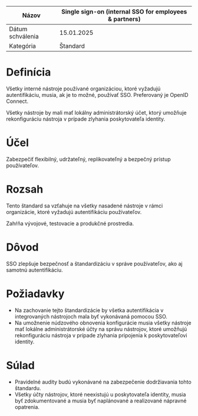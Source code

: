 | Názov | Single sign-on (internal SSO for employees & partners) |
|-|-|
| Dátum schválenia | 15.01.2025 |
| Kategória | Štandard |


# Definícia

Všetky interné nástroje používané organizáciou, ktoré vyžadujú autentifikáciu, musia, ak je to možné, používať SSO. Preferovaný je OpenID Connect.

Všetky nástroje by mali mať lokálny administrátorský účet, ktorý umožňuje rekonfiguráciu nástroja v prípade zlyhania poskytovateľa identity.

# Účel

Zabezpečiť flexibilný, udržateľný, replikovateľný a bezpečný prístup používateľov.

# Rozsah

Tento štandard sa vzťahuje na všetky nasadené nástroje v rámci organizácie, ktoré vyžadujú autentifikáciu používateľov.

Zahŕňa vývojové, testovacie a produkčné prostredia.

# Dôvod

SSO zlepšuje bezpečnosť a štandardizáciu v správe používateľov, ako aj samotnú autentifikáciu.

# Požiadavky

- Na zachovanie tejto štandardizácie by všetka autentifikácia v integrovaných nástrojoch mala byť vykonávaná pomocou SSO.
- Na umožnenie núdzového obnovenia konfigurácie musia všetky nástroje mať lokálne administrátorské účty na správu nástrojov, ktoré umožňujú rekonfiguráciu nástroja v prípade zlyhania pripojenia k poskytovateľovi identity.

# Súlad

- Pravidelné audity budú vykonávané na zabezpečenie dodržiavania tohto štandardu.
- Všetky účty nástrojov, ktoré neexistujú u poskytovateľa identity, musia byť zdokumentované a musia byť naplánované a realizované nápravné opatrenia.

